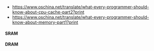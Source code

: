 - https://www.oschina.net/translate/what-every-programmer-should-know-about-cpu-cache-part2?print
- https://www.oschina.net/translate/what-every-programmer-should-know-about-memory-part1?print

#### SRAM
#### DRAM
